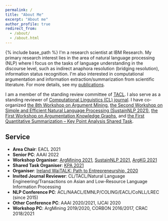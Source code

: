 ```yaml
---
permalink: /
title: "About Me"
excerpt: "About me"
author_profile: true
redirect_from: 
  - /about/
  - /about.html
---
```


{% include base_path %}
I'm a research scientist at IBM Research. My primary research interest lies in the area of natural language processing (NLP) where I focus on the tasks of language understanding in the discourse level, such as indirect anaphora resolution (bridging resolution), information status recognition. I'm also interested in computational argumentation and information extraction/summarization from scientific literature. For more details, see my [publications](https://yufanghou.github.io/publications/).

I am a member of the standing review committee of [TACL](http://www.transacl.org/). I also serve as a standing reviewer of [Computational Linguistics (CL) journal](http://cljournal.org/). I have co-organized [the 8th Workshop on Argument Mining](https://2021.argmining.org/), [the Second Workshop on Simple and Efficient Natural Language Processing (SustainNLP 2021)](https://sites.google.com/view/sustainlp2021/home), [the First Workshop on Argumentation Knowledge Graphs](https://argkg21.argmining.org/), and [the First Quantitative Summarization – Key Point Analysis Shared Task](https://github.com/ibm/KPA_2021_shared_task).

## Service
- **Area Chair**: EACL 2021  
- **Senior PC**: AAAI 2022  
- **Workshop Organiser**: [ArgMining 2021](https://2021.argmining.org/), [SustainNLP 2021](https://sites.google.com/view/sustainlp2021/home), [ArgKG 2021](https://argkg21.argmining.org/)  
- **Shared Task Organiser**: [KPA 2021](https://github.com/ibm/KPA_2021_shared_task)  
- **Organiser**: [Ireland WaiTALK: Path to Entrepreneurship, 2020](https://medium.com/womeninai/becoming-founders-and-ceos-path-to-entrepreneurship-waitalk-693f6e5671de)
- **Invited Journal Reviewer**: CL/TACL/Natural Language Engineering/Transactions on Asian and Low-Resource Language Information Processing  
- **NLP Conference PC**: ACL/NAACL/EMNLP/COLING/EACL/CoNLL/LREC (since 2015)  
- **Other Conference PC**: AAAI 2020/2021, IJCAI 2020  
- **Workshop PC**: ArgMining 2019/2020, CORBON 2016/2017, CRAC 2018/2021

